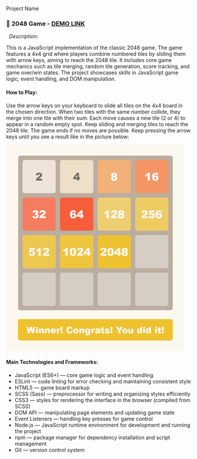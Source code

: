 Project Name  
### 🧩 **2048 Game**  - [DEMO LINK](https://JulyaPetrovskaya.github.io/js-2048-game)
&nbsp; _Description_: 

This is a JavaScript implementation of the classic 2048 game. The game features a 4x4 grid where players combine numbered tiles by sliding them with arrow keys, aiming to reach the 2048 tile. It includes core game mechanics such as tile merging, random tile generation, score tracking, and game over/win states. The project showcases skills in JavaScript game logic, event handling, and DOM manipulation.  

#### How to Play:
Use the arrow keys on your keyboard to slide all tiles on the 4x4 board in the chosen direction.
When two tiles with the same number collide, they merge into one tile with their sum.
Each move causes a new tile (2 or 4) to appear in a random empty spot.
Keep sliding and merging tiles to reach the 2048 tile.
The game ends if no moves are possible.
Keep pressing the arrow keys until you see a result like in the picture below:

![Game Screenshot](./src/assets/win.png)

#### Main Technologies and Frameworks:
- JavaScript (ES6+) — core game logic and event handling
- ESLint — code linting for error checking and maintaining consistent style
- HTML5 — game board markup
- SCSS (Sass) — preprocessor for writing and organizing styles efficiently
- CSS3 — styles for rendering the interface in the browser (compiled from SCSS)
- DOM API — manipulating page elements and updating game state
- Event Listeners — handling key presses for game control
- Node.js — JavaScript runtime environment for development and running the project
- npm — package manager for dependency installation and script management
- Git — version control system
